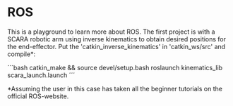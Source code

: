 # ROS

This is a playground to learn more about ROS. The first project is with a SCARA robotic arm using inverse kinematics to obtain desired positions for the end-effector.
Put the 'catkin_inverse_kinematics' in 'catkin_ws/src' and compile*:

´´´bash
catkin_make && source devel/setup.bash
roslaunch kinematics_lib scara_launch.launch
´´´

*Assuming the user in this case has taken all the beginner tutorials on the official ROS-website.
